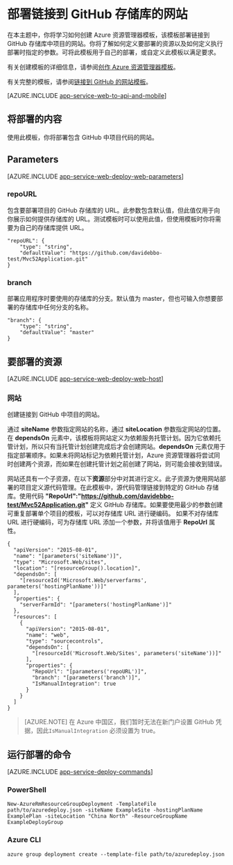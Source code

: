 <properties 
	pageTitle="部署链接到 GitHub 存储库的网站" 
	description="使用 Azure 资源管理器模板来部署包含 GitHub 存储库中项目的网站。" 
	services="app-service" 
	documentationCenter="" 
	authors="cephalin" 
	manager="wpickett" 
	editor=""/>

<tags
	ms.service="app-service"
	ms.date="04/27/2016"
	wacn.date="09/26/2016"/>

# 部署链接到 GitHub 存储库的网站

在本主题中，你将学习如何创建 Azure 资源管理器模板，该模板部署链接到 GitHub 存储库中项目的网站。你将了解如何定义要部署的资源以及如何定义执行部署时指定的参数。可将此模板用于自己的部署，或自定义此模板以满足要求。

有关创建模板的详细信息，请参阅[创作 Azure 资源管理器模板](/documentation/articles/resource-group-authoring-templates/)。

有关完整的模板，请参阅[链接到 GitHub 的网站模板](https://github.com/Azure/azure-quickstart-templates/blob/master/201-web-app-github-deploy/azuredeploy.json)。

[AZURE.INCLUDE [app-service-web-to-api-and-mobile](../../includes/app-service-web-to-api-and-mobile.md)] 

## 将部署的内容

使用此模板，你将部署包含 GitHub 中项目代码的网站。

## Parameters

[AZURE.INCLUDE [app-service-web-deploy-web-parameters](../../includes/app-service-web-deploy-web-parameters.md)]

### repoURL

包含要部署项目的 GitHub 存储库的 URL。此参数包含默认值，但此值仅用于向你展示如何提供存储库的 URL。测试模板时可以使用此值，但使用模板时你将需要为自己的存储库提供 URL。

    "repoURL": {
        "type": "string",
        "defaultValue": "https://github.com/davidebbo-test/Mvc52Application.git"
    }

### branch

部署应用程序时要使用的存储库的分支。默认值为 master，但也可输入你想要部署的存储库中任何分支的名称。

    "branch": {
        "type": "string",
        "defaultValue": "master"
    }
    
## 要部署的资源

[AZURE.INCLUDE [app-service-web-deploy-web-host](../../includes/app-service-web-deploy-web-host.md)]

### 网站

创建链接到 GitHub 中项目的网站。

通过 **siteName** 参数指定网站的名称，通过 **siteLocation** 参数指定网站的位置。在 **dependsOn** 元素中，该模板将网站定义为依赖服务托管计划。因为它依赖托管计划，所以只有当托管计划创建完成后才会创建网站。**dependsOn** 元素仅用于指定部署顺序。如果未将网站标记为依赖托管计划，Azure 资源管理器将尝试同时创建两个资源，而如果在创建托管计划之前创建了网站，则可能会接收到错误。

网站还具有一个子资源，在以下**资源**部分中对其进行定义。此子资源为使用网站部署的项目定义源代码管理。在此模板中，源代码管理链接到特定的 GitHub 存储库。使用代码 **"RepoUrl":"https://github.com/davidebbo-test/Mvc52Application.git"** 定义 GitHub 存储库。如果要使用最少的参数创建可重复部署单个项目的模板，可以对存储库 URL 进行硬编码。
如果不对存储库 URL 进行硬编码，可为存储库 URL 添加一个参数，并将该值用于 **RepoUrl** 属性。

    {
      "apiVersion": "2015-08-01",
      "name": "[parameters('siteName')]",
      "type": "Microsoft.Web/sites",
      "location": "[resourceGroup().location]",
      "dependsOn": [
        "[resourceId('Microsoft.Web/serverfarms', parameters('hostingPlanName'))]"
      ],
      "properties": {
        "serverFarmId": "[parameters('hostingPlanName')]"
      },
      "resources": [
        {
          "apiVersion": "2015-08-01",
          "name": "web",
          "type": "sourcecontrols",
          "dependsOn": [
            "[resourceId('Microsoft.Web/Sites', parameters('siteName'))]"
          ],
          "properties": {
            "RepoUrl": "[parameters('repoURL')]",
            "branch": "[parameters('branch')]",
            "IsManualIntegration": true
          }
        }
      ]
    }

>[AZURE.NOTE] 在 Azure 中国区，我们暂时无法在新门户设置 GitHub 凭据，因此`IsManualIntegration` 必须设置为 true。

## 运行部署的命令

[AZURE.INCLUDE [app-service-deploy-commands](../../includes/app-service-deploy-commands.md)]

### PowerShell

    New-AzureRmResourceGroupDeployment -TemplateFile path/to/azuredeploy.json -siteName ExampleSite -hostingPlanName ExamplePlan -siteLocation "China North" -ResourceGroupName ExampleDeployGroup

### Azure CLI

    azure group deployment create --template-file path/to/azuredeploy.json


 

<!---HONumber=Mooncake_0118_2016-->
